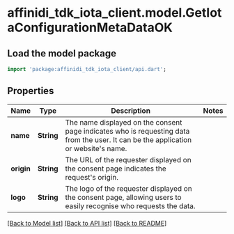 # affinidi_tdk_iota_client.model.GetIotaConfigurationMetaDataOK

## Load the model package

```dart
import 'package:affinidi_tdk_iota_client/api.dart';
```

## Properties

| Name       | Type       | Description                                                                                                                         | Notes |
| ---------- | ---------- | ----------------------------------------------------------------------------------------------------------------------------------- | ----- |
| **name**   | **String** | The name displayed on the consent page indicates who is requesting data from the user. It can be the application or website's name. |
| **origin** | **String** | The URL of the requester displayed on the consent page indicates the request's origin.                                              |
| **logo**   | **String** | The logo of the requester displayed on the consent page, allowing users to easily recognise who requests the data.                  |

[[Back to Model list]](../README.md#documentation-for-models) [[Back to API list]](../README.md#documentation-for-api-endpoints) [[Back to README]](../README.md)
